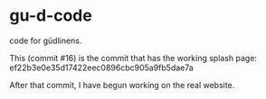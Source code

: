 # gu-d-code
code for güdlinens.


This (commit #16) is the commit that has the working splash page: ef22b3e0e35d17422eec0896cbc905a9fb5dae7a

After that commit, I have begun working on the real website.
